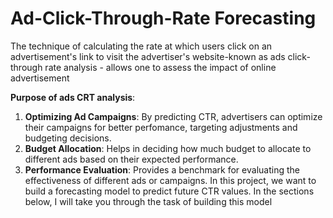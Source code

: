 # Ad-Click-Through-Rate Forecasting

The technique of calculating the rate at which users click on an advertisement's link to visit the advertiser's website-known as ads click-through rate analysis - allows one to assess the impact of online advertisement

**Purpose of ads CRT analysis**:

 1.  **Optimizing Ad Campaigns**: By predicting CTR, advertisers can optimize their campaigns for better perfomance, targeting adjustments and budgeting decisions.
 2. **Budget Allocation**: Helps in deciding how much budget to allocate to different ads based on their expected performance.
 3. **Performance Evaluation**: Provides a benchmark for evaluating the effectiveness of different ads or campaigns.
In this project, we want to build a forecasting model to predict future CTR values. In the sections below, I will take you through the task of building this model
